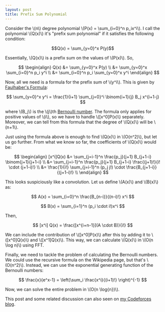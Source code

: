 ```yaml
---
layout: post
title: Prefix Sum Polynomial
---
```


Consider the \\(n\\) degree polynomial \\(P(x) = \sum_{i=0}^n p_ix^i\\). I call the polynomial \\(Q(x)\\) it's "prefix sum polynomial" if it satisfies the following condition:

$$Q(x) = \sum_{y=0}^x P(y)$$

Essentially, \\(Q(x)\\) is a prefix sum on the values of \\(P(x)\\). So,

$$
\begin{align}
Q(x) &= \sum_{y=0}^x P(y) \\
     &= \sum_{y=0}^x \sum_{i=0}^n p_i y^i \\
     &= \sum_{i=0}^n p_i \sum_{y=0}^x y^i
\end{align}
$$

Now, all we need is a formula for the prefix sum of \\(y^i\\). This is given by [Faulhaber's Formula](https://en.wikipedia.org/wiki/Faulhaber%27s_formula):

$$
\sum_{y=0}^x y^i = \frac{1}{i+1} \sum_{j=0}^i \binom{i+1}{j} B_j x^{i+1-j}
$$

where \\(B_j\\) is the \\(j\\)th [Bernoulli number](https://en.wikipedia.org/wiki/Bernoulli_number). The formula only applies for positive values of \\(i\\), so we have to handle \\([x^0]P(x)\\) separately. Moreover, we can tell from this formula that the degree of \\(Q(x)\\) will be \\(n+1\\).

Just using the formula above is enough to find \\(Q(x)\\) in \\(O(n^2)\\), but let us go further. From what we know so far, the coefficients of \\(Q(x)\\) would be:

$$
\begin{align}
[x^i]Q(x) &= \sum_{j=i-1}^n \frac{p_j}{j+1} B_{j+1-i} \binom{j+1}{j+1-i} \\
&= \sum_{j=i-1}^n \frac{p_j}{j+1} B_{j+1-i} \frac{(j+1)!}{i! \cdot (j+1-i)!} \\
&= \frac{1}{i!} \sum_{j=i-1}^n (p_j j!) \cdot \frac{B_{j+1-i}}{(j+1-i)!} \\
\end{align}
$$

This looks suspiciously like a convolution. Let us define \\(A(x)\\) and \\(B(x)\\) as:

$$
A(x) = \sum_{i=0}^n \frac{B_{n-i}}{(n-i)!} x^i
$$

$$
B(x) = \sum_{i=1}^n (p_i \cdot i!)x^i
$$

Then,

$$
[x^i] Q(x) = \frac{[x^{i+n-1}](A \cdot B)}{i!}
$$

We can include the contribution of \\([x^0]P(x)\\) after this by adding it to \\([x^0]Q(x)\\) and \\([x^1]Q(x)\\). This way, we can calculate \\(Q(x)\\) in \\(O(n \log n)\\) using FFT.

Finally, we need to tackle the problem of calculating the Bernoulli numbers. We could use the recursive formula on the Wikipedia page, but that's \\(O(n^2)\\). Instead, we can use the exponential generating function of the Bernoulli numbers:

$$
\frac{x}{e^x-1} = \left(\sum_i \frac{x^i}{(i+1)!} \right)^{-1}
$$

Now, we can solve the entire problem in \\(O(n \log{n})\\).

This post and some related discussion can also seen on [my Codeforces blog](https://codeforces.com/blog/entry/98563).
